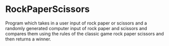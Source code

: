 # RockPaperScissors
Program which takes in a user input of rock paper or scissors and a randomly generated computer input of rock paper and scissors and compares them using the rules of the classic game rock paper scissors and then returns a winner.